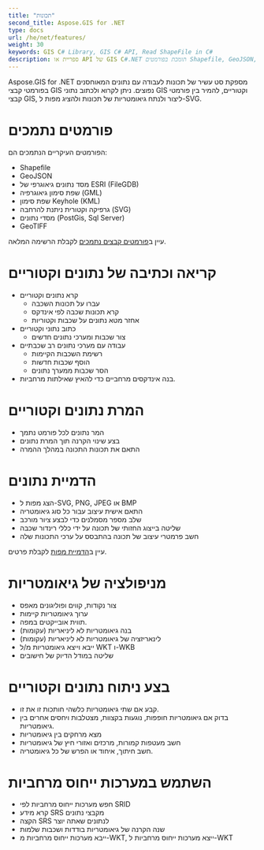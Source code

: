 ```yaml
---
title: "תכונות"
second_title: Aspose.GIS for .NET
type: docs
url: /he/net/features/
weight: 30
keywords: GIS C# Library, GIS C# API, Read ShapeFile in C#
description: ספריית או API של GIS C#.NET תומכת בפורמטים Shapefile, GeoJSON, FileGDB, GML, KML, SVG, PostGis, Sql Server, GeoTIFF. היא יכולה לקרוא, לכתוב, להמיר ולהדמיין נתונים וקטוריים, לתמרן גיאומטריות, לבצע ניתוח ולחפש מערכות ייחוס מרחביות לפי SRID.
---
```


Aspose.GIS for .NET מספקת סט עשיר של תכונות לעבודה עם נתונים המאוחסנים בפורמטי קבצי GIS נפוצים. ניתן לקרוא ולכתוב נתוני GIS וקטוריים, להמיר בין פורמטי קבצי GIS, ליצור ולנתח גיאומטריות של תכונות ולהציג מפות ל-SVG.
# **פורמטים נתמכים**
הפורמטים העיקריים הנתמכים הם:

- Shapefile
- GeoJSON
- מסד נתונים גיאוגרפי של ESRI (FileGDB)
- שפת סימון גיאוגרפיה (GML)
- שפת סימון Keyhole (KML)
- גרפיקה וקטורית ניתנת להרחבה (SVG)
- מסדי נתונים (PostGis, Sql Server)
- GeoTIFF

עיין ב[פורמטים קבצים נתמכים](/gis/he/net/supported-file-formats/) לקבלת הרשימה המלאה.
# **קריאה וכתיבה של נתונים וקטוריים**
- קרא נתונים וקטוריים
  - עברו על תכונות השכבה
  - קרא תכונות שכבה לפי אינדקס
  - אחזר מטא נתונים על שכבות וקטוריות
- כתוב נתוני וקטוריים
  - צור שכבות ומערכי נתונים חדשים
- עבודה עם מערכי נתונים רב שכבתיים
  - רשימת השכבות הקיימות
  - הוסף שכבות חדשות
  - הסר שכבות ממערך נתונים
- בנה אינדקסים מרחביים כדי להאיץ שאילתות מרחביות.
# **המרת נתונים וקטוריים**
- המר נתונים לכל פורמט נתמך
- בצע שינוי הקרנה תוך המרת נתונים
- התאם את תכונות התכונה במהלך ההמרה
# **הדמיית נתונים**
- הצג מפות ל-SVG, PNG, JPEG או BMP
- התאם אישית עיצוב עבור כל סוג גיאומטריה
- שלב מספר מסמלנים כדי לבצע ציור מורכב
- שליטה בייצוג החזותי של תכונה על ידי כללי רינדור שכבה
- חשב פרמטרי עיצוב של תכונה בהתבסס על ערכי התכונות שלה

עיין ב[הדמיית מפות](/gis/he/net/map-rendering/) לקבלת פרטים.
# **מניפולציה של גיאומטריות**
- צור נקודות, קווים ופוליגונים מאפס
- ערוך גיאומטריות קיימות
- תווית אובייקטים במפה.
- בנה גיאומטריות לא ליניאריות (עקומות)
- לינאריזציה של גיאומטריות לא ליניאריות (עקומות)
- ייבא וייצא גיאומטריות מ/ל WKT ו-WKB
- שליטה במודל הדיוק של חישובים
# **בצע ניתוח נתונים וקטוריים**
- קבע אם שתי גיאומטריות כלשהי חותכות זו את זו.
- בדוק אם גיאומטריות חופפות, נוגעות בקצוות, מצטלבות ויחסים אחרים בין גיאומטריות.
- מצא מרחקים בין גיאומטריות
- חשב מעטפות קמורות, מרכזים ואזורי חיץ של גיאומטריות
- חשב חיתוך, איחוד או הפרש של כל גיאומטריה.
# **השתמש במערכות ייחוס מרחביות**
- חפש מערכות ייחוס מרחביות לפי SRID
- קרא מידע SRS מקבצי נתונים
- הקצה SRS לנתונים שאתה יוצר
- שנה הקרנה של גיאומטריות בודדות ושכבות שלמות
- ייבא מערכות ייחוס מרחביות מ-WKT, ייצא מערכות ייחוס מרחביות ל-WKT
